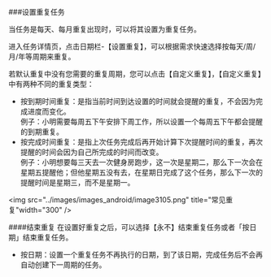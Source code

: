 ###设置重复任务

当任务是每天、每月重复出现时，可以将其设置为重复任务。

进入任务详情页，点击日期栏-【设置重复】，可以根据需求快速选择按每天/周/月/年等周期来重复。

若默认重复中没有您需要的重复周期，您可以点击【自定义重复】，【自定义重复】中有两种不同的重复类型：
* 按到期时间重复：是指当前时间到达设置的时间就会提醒的重复，不会因为完成进度而变化。
<br>例子：小明需要每周五下午安排下周工作，所以设置一个每周五下午都会提醒的到期重复。
* 按完成时间重复：是指上次任务完成后再开始计算下次提醒时间的重复，再次提醒的时间会因为自己所完成的时间而改变。
<br>例子：小明想要每三天去一次健身房跑步，这一次是星期二，那么下一次会在星期五提醒他；但他星期五没有去，在星期日完成了这个任务，那么下一次的提醒时间是星期三，而不是星期一。

<img src="../images/images_android/image3105.png" title="常见重复"width="300" />


####结束重复
在设置好重复之后，可以选择【永不】结束重复任务或者「按日期」结束重复任务。
* 按日期：设置一个重复任务不再执行的日期，到了该日期，完成任务后不会再自动创建下一周期的任务。

